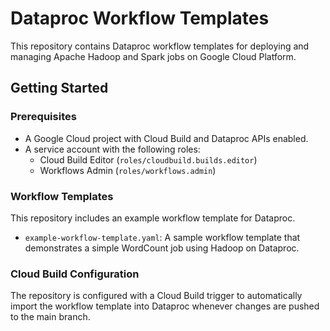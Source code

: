 # Dataproc Workflow Templates

This repository contains Dataproc workflow templates for deploying and managing Apache Hadoop and Spark jobs on Google Cloud Platform.

## Getting Started

### Prerequisites

- A Google Cloud project with Cloud Build and Dataproc APIs enabled.
- A service account with the following roles:
  - Cloud Build Editor (`roles/cloudbuild.builds.editor`)
  - Workflows Admin (`roles/workflows.admin`)

### Workflow Templates

This repository includes an example workflow template for Dataproc.

- `example-workflow-template.yaml`: A sample workflow template that demonstrates a simple WordCount job using Hadoop on Dataproc.

### Cloud Build Configuration

The repository is configured with a Cloud Build trigger to automatically import the workflow template into Dataproc whenever changes are pushed to the main branch.
